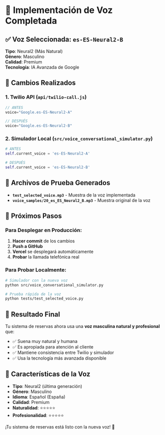 # 🎤 Implementación de Voz Completada

## ✅ Voz Seleccionada: `es-ES-Neural2-B`

**Tipo**: Neural2 (Más Natural)  
**Género**: Masculino  
**Calidad**: Premium  
**Tecnología**: IA Avanzada de Google  

## 🔧 Cambios Realizados

### 1. **Twilio API** (`api/twilio-call.js`)
```javascript
// ANTES
voice="Google.es-ES-Neural2-A"

// DESPUÉS  
voice="Google.es-ES-Neural2-B"
```

### 2. **Simulador Local** (`src/voice_conversational_simulator.py`)
```python
# ANTES
self.current_voice = 'es-ES-Neural2-A'

# DESPUÉS
self.current_voice = 'es-ES-Neural2-B'
```

## 🎵 Archivos de Prueba Generados

- **`test_selected_voice.mp3`** - Muestra de la voz implementada
- **`voice_samples/20_es_ES_Neural2_B.mp3`** - Muestra original de la voz

## 🚀 Próximos Pasos

### Para Desplegar en Producción:
1. **Hacer commit** de los cambios
2. **Push a GitHub** 
3. **Vercel** se desplegará automáticamente
4. **Probar** la llamada telefónica real

### Para Probar Localmente:
```bash
# Simulador con la nueva voz
python src/voice_conversational_simulator.py

# Prueba rápida de la voz
python tests/test_selected_voice.py
```

## 📱 Resultado Final

Tu sistema de reservas ahora usa una **voz masculina natural y profesional** que:

- ✅ Suena muy natural y humana
- ✅ Es apropiada para atención al cliente
- ✅ Mantiene consistencia entre Twilio y simulador
- ✅ Usa la tecnología más avanzada disponible

## 🎯 Características de la Voz

- **Tipo**: Neural2 (última generación)
- **Género**: Masculino
- **Idioma**: Español (España)
- **Calidad**: Premium
- **Naturalidad**: ⭐⭐⭐⭐⭐
- **Profesionalidad**: ⭐⭐⭐⭐⭐

¡Tu sistema de reservas está listo con la nueva voz! 🎉
